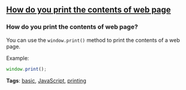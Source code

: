 ## [How do you print the contents of web page](#how-do-you-print-the-contents-of-web-page)

### How do you print the contents of web page?

You can use the `window.print()` method to print the contents of a web page.

Example:

```javascript
window.print();
```

**Tags**: [basic](./level/basic), [JavaScript](./theme/javascript), [printing](./theme/printing)


